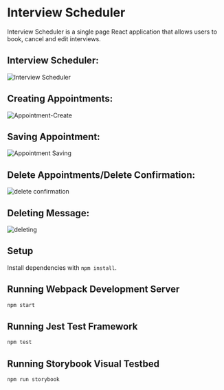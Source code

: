 # Interview Scheduler

Interview Scheduler is a single page React application that allows users to book, cancel and edit interviews. 


## Interview Scheduler:
![Interview Scheduler]()

## Creating Appointments:
![Appointment-Create ]()

## Saving Appointment:
![Appointment Saving]()

## Delete Appointments/Delete Confirmation:
![delete confirmation]()

## Deleting Message: 
![deleting]()


## Setup

Install dependencies with `npm install`.

## Running Webpack Development Server

```sh
npm start
```

## Running Jest Test Framework

```sh
npm test
```

## Running Storybook Visual Testbed

```sh
npm run storybook
```